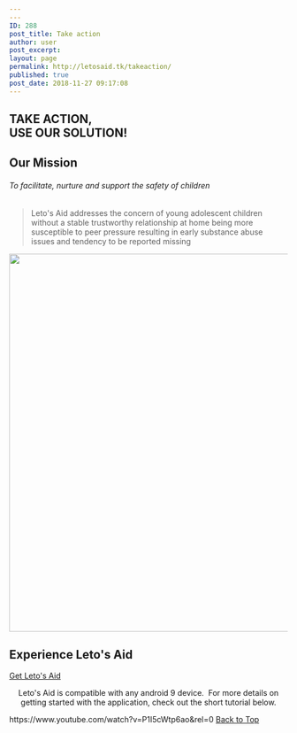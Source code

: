 ```yaml
---
---
ID: 288
post_title: Take action
author: user
post_excerpt:
layout: page
permalink: http://letosaid.tk/takeaction/
published: true
post_date: 2018-11-27 09:17:08
---
```

<h2>TAKE ACTION,<br>USE OUR SOLUTION!</h2>		
			<h2>Our Mission</h2>		
			<h6>To facilitate, nurture and support the safety of children</h6>		
		<blockquote><p>Leto's Aid addresses the concern of young adolescent children without a stable trustworthy relationship at home being more susceptible to peer pressure resulting in early substance abuse issues and tendency to be reported missing</p></blockquote>		
										<img width="1024" height="683" src="http://letosaid.tk/wp-content/uploads/2019/08/adult-baby-casual-236164-1024x683.jpg" alt="" srcset="http://letosaid.tk/wp-content/uploads/2019/08/adult-baby-casual-236164-1024x683.jpg 1024w, http://letosaid.tk/wp-content/uploads/2019/08/adult-baby-casual-236164-300x200.jpg 300w, http://letosaid.tk/wp-content/uploads/2019/08/adult-baby-casual-236164-768x512.jpg 768w" sizes="(max-width: 1024px) 100vw, 1024px" />											
			<h2>Experience Leto's Aid</h2>		
			<a href="#http://letosaid.tk/wp-content/uploads/dlm_uploads/2019/08/app-release.apk" role="button">
						Get Leto's Aid
					</a>
		<p style="text-align: center;">Leto's Aid is compatible with any android 9 device.  For more details on getting started with the application, check out the short tutorial below.</p>https://www.youtube.com/watch?v=P1I5cWtp6ao&#038;rel=0		
			<a href="#top" role="button">
						Back to Top
					</a>